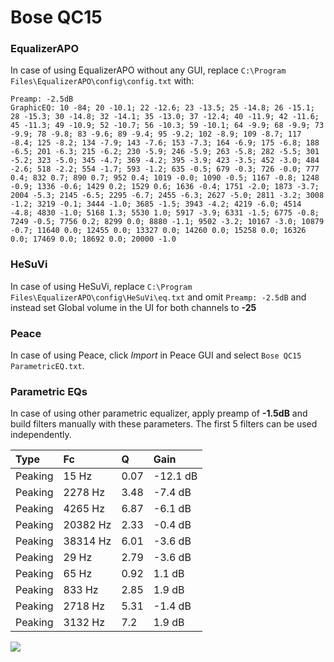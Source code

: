 # Bose QC15

### EqualizerAPO
In case of using EqualizerAPO without any GUI, replace `C:\Program Files\EqualizerAPO\config\config.txt`
with:
```
Preamp: -2.5dB
GraphicEQ: 10 -84; 20 -10.1; 22 -12.6; 23 -13.5; 25 -14.8; 26 -15.1; 28 -15.3; 30 -14.8; 32 -14.1; 35 -13.0; 37 -12.4; 40 -11.9; 42 -11.6; 45 -11.3; 49 -10.9; 52 -10.7; 56 -10.3; 59 -10.1; 64 -9.9; 68 -9.9; 73 -9.9; 78 -9.8; 83 -9.6; 89 -9.4; 95 -9.2; 102 -8.9; 109 -8.7; 117 -8.4; 125 -8.2; 134 -7.9; 143 -7.6; 153 -7.3; 164 -6.9; 175 -6.8; 188 -6.5; 201 -6.3; 215 -6.2; 230 -5.9; 246 -5.9; 263 -5.8; 282 -5.5; 301 -5.2; 323 -5.0; 345 -4.7; 369 -4.2; 395 -3.9; 423 -3.5; 452 -3.0; 484 -2.6; 518 -2.2; 554 -1.7; 593 -1.2; 635 -0.5; 679 -0.3; 726 -0.0; 777 0.4; 832 0.7; 890 0.7; 952 0.4; 1019 -0.0; 1090 -0.5; 1167 -0.8; 1248 -0.9; 1336 -0.6; 1429 0.2; 1529 0.6; 1636 -0.4; 1751 -2.0; 1873 -3.7; 2004 -5.3; 2145 -6.5; 2295 -6.7; 2455 -6.3; 2627 -5.0; 2811 -3.2; 3008 -1.2; 3219 -0.1; 3444 -1.0; 3685 -1.5; 3943 -4.2; 4219 -6.0; 4514 -4.8; 4830 -1.0; 5168 1.3; 5530 1.0; 5917 -3.9; 6331 -1.5; 6775 -0.8; 7249 -0.5; 7756 0.2; 8299 0.0; 8880 -1.1; 9502 -3.2; 10167 -3.0; 10879 -0.7; 11640 0.0; 12455 0.0; 13327 0.0; 14260 0.0; 15258 0.0; 16326 0.0; 17469 0.0; 18692 0.0; 20000 -1.0
```

### HeSuVi
In case of using HeSuVi, replace `C:\Program Files\EqualizerAPO\config\HeSuVi\eq.txt` and omit `Preamp:
-2.5dB` and instead set Global volume in the UI for both channels to **-25**

### Peace
In case of using Peace, click *Import* in Peace GUI and select `Bose QC15 ParametricEQ.txt`.

### Parametric EQs
In case of using other parametric equalizer, apply preamp of **-1.5dB** and build filters manually with
these parameters. The first 5 filters can be used independently.

| Type    | Fc       |    Q | Gain     |
|:--------|:---------|:-----|:---------|
| Peaking | 15 Hz    | 0.07 | -12.1 dB |
| Peaking | 2278 Hz  | 3.48 | -7.4 dB  |
| Peaking | 4265 Hz  | 6.87 | -6.1 dB  |
| Peaking | 20382 Hz | 2.33 | -0.4 dB  |
| Peaking | 38314 Hz | 6.01 | -3.6 dB  |
| Peaking | 29 Hz    | 2.79 | -3.6 dB  |
| Peaking | 65 Hz    | 0.92 | 1.1 dB   |
| Peaking | 833 Hz   | 2.85 | 1.9 dB   |
| Peaking | 2718 Hz  | 5.31 | -1.4 dB  |
| Peaking | 3132 Hz  | 7.2  | 1.9 dB   |

![](https://raw.githubusercontent.com/jaakkopasanen/AutoEq/master/results/headphonecom/headphonecom/Bose%20QC15/Bose%20QC15.png)